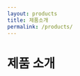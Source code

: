 ```yaml
---
layout: products
title: 제품소개
permalink: /products/
---
```


# 제품 소개
<!-- 
## X-ray 검사 장비
- 고성능 X-ray 검사 시스템
- 자동화된 검사 프로세스
- 정밀한 결함 검출

## 자동화 솔루션
- 맞춤형 자동화 시스템
- 생산성 향상 솔루션
- 품질 관리 시스템

## 맞춤형 장비 제작
- 고객 요구사항 기반 설계
- 최신 기술 적용
- 유지보수 지원  -->